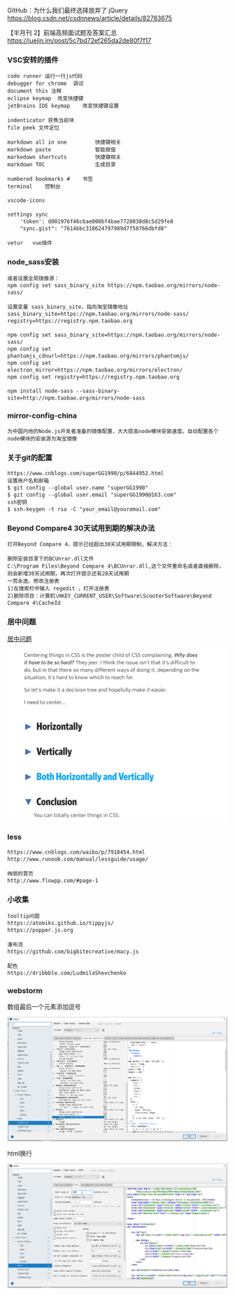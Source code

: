 
GitHub：为什么我们最终选择放弃了 jQuery 
https://blog.csdn.net/csdnnews/article/details/82783675

【半月刊 2】前端高频面试题及答案汇总
https://juejin.im/post/5c7bd72ef265da2de80f7f17

### VSC安转的插件
    code runner 运行一行js代码
    debugger for chrome  调试
    document this 注释
    eclipse keymap  改变快捷键
    jetBrains IDE keymap    改变快捷键设置

    indenticator 获焦当前块
    file peek 文件定位

    markdown all in one         快捷键相关
    markdown paste              智能赋值
    markedown shortcuts         快捷键相关
    markdown TOC                生成目录

    numbered bookmarks #    书签
    terminal    控制台
    
    vscode-icons

    settings sync
        'token': d001976f46c6ae000bf4bae7728038d8c5d29fe8
        "sync.gist": "7614bbc318624797989d7f58766dbfd8"

    vetur   vue插件


### node_sass安装
    或者设置全局镜像源：
    npm config set sass_binary_site https://npm.taobao.org/mirrors/node-sass/

    设置变量 sass_binary_site，指向淘宝镜像地址
    sass_binary_site=https://npm.taobao.org/mirrors/node-sass/
    registry=https://registry.npm.taobao.org

    npm config set sass_binary_site=https://npm.taobao.org/mirrors/node-sass/
    npm config set phantomjs_cdnurl=https://npm.taobao.org/mirrors/phantomjs/
    npm config set electron_mirror=https://npm.taobao.org/mirrors/electron/
    npm config set registry=https://registry.npm.taobao.org
    
    npm install node-sass --sass-binary-site=http://npm.taobao.org/mirrors/node-sass


### mirror-config-china
    为中国内地的Node.js开发者准备的镜像配置，大大提高node模块安装速度。自动配置各个node模块的安装源为淘宝镜像


### 关于git的配置
    https://www.cnblogs.com/superGG1990/p/6844952.html
    设置用户名和邮箱
    $ git config --global user.name "superGG1990"
    $ git config --global user.email "superGG1990@163.com"
    ssh密钥
    $ ssh-keygen -t rsa -C "your_email@youremail.com"


### Beyond Compare4 30天试用到期的解决办法
    打开Beyond Compare 4，提示已经超出30天试用期限制，解决方法：

    删除安装目录下的BCUnrar.dll文件
    C:\Program Files\Beyond Compare 4\BCUnrar.dll,这个文件重命名或者直接删除，则会新增30天试用期，再次打开提示还有28天试用期
    一劳永逸，修改注册表
    1)在搜索栏中输入 regedit ，打开注册表
    2)删除项目：计算机\HKEY_CURRENT_USER\Software\ScooterSoftware\Beyond Compare 4\CacheId

### 居中问题
[居中问题](https://css-tricks.com/centering-css-complete-guide/)    

![](images/2018-12-19-17-49-37.png)

### less
    https://www.cnblogs.com/waibo/p/7918454.html
    http://www.runoob.com/manual/lessguide/usage/

    绚丽的首页
    http://www.flowpp.com/#page-1

### 小收集
    tooltip问题
    https://atomiks.github.io/tippyjs/
    https://popper.js.org

    瀑布流
    https://github.com/bigbitecreative/macy.js

    配色
    https://dribbble.com/LudmilaShevchenko
    
### webstorm
数组最后一个元素添加逗号

![](images/webstrom%202020-04-19-14-14-51.png)

html换行

![](images/webstrom2020-04-19-14-15-52.png)